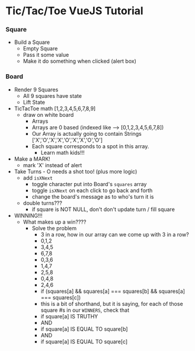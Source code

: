 # Tic/Tac/Toe VueJS Tutorial

### Square
* Build a Square 
    * Empty Square
    * Pass it some value
    * Make it do something when clicked (alert box)

### Board 
* Render 9 Squares
    * All 9 squares have state  
    * Lift State
* TicTacToe math [1,2,3,4,5,6,7,8,9]
    * draw on white board
        * Arrays
        * Arrays are 0 based (indexed like --> [0,1,2,3,4,5,6,7,8])
        * Our Array is actually going to contain Strings ['X','O','X','X','O','X','X','O','O']
        * Each square corresponds to a spot in this array.
            * Learn math kids!!!
* Make a MARK!
    * mark 'X' instead of alert
* Take Turns - O needs a shot too! (plus more logic)
    * add `isXNext`
        * toggle character put into Board's `squares` array
        * toggle `isXNext` on each click to go back and forth
        * change the board's message as to who's turn it is
    * double turns??? 
        * if square is NOT NULL, don't don't update turn / fill square
* WINNING!!!
    * What makes up a win????
        * Solve the problem
            * 3 in a row, how in our array can we come up with 3 in a row?
            * 0,1,2
            * 3,4,5
            * 6,7,8
            * 0,3,6
            * 1,4,7
            * 2,5,8
            * 0,4,8
            * 2,4,6
            * if (squares[a] && squares[a] === squares[b] && squares[a] === squares[c])
            * this is a bit of shorthand, but it is saying, for each of those square #s in our `WINNERS`, check that
            * if square[a] IS TRUTHY
            * AND
            * if square[a] IS EQUAL TO square[b]
            * AND
            * if square[a] IS EQUAL TO square[c]

    